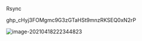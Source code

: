 Rsync

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



![image-20210418222344823](/home/dgf/.config/Typora/typora-user-images/image-20210418222344823.png)